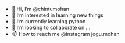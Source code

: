 - 👋 Hi, I’m @chintumohan
- 👀 I’m interested in  learning new things
- 🌱 I’m currently learning python
- 💞️ I’m looking to collaborate on ...
- 📫 How to reach me @instagram  jogu.mohan

<!---
chintumohan/chintumohan is a ✨ special ✨ repository because its `README.md` (this file) appears on your GitHub profile.
You can click the Preview link to take a look at your changes.
--->
